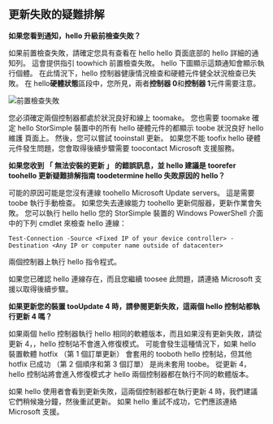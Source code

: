 <!--author=alkohli last changed: 03/17/16-->

## <a name="troubleshooting-update-failures"></a>更新失敗的疑難排解
**如果您看到通知，hello 升級前檢查失敗？**

如果前置檢查失敗，請確定您具有查看在 hello hello 頁面底部的 hello 詳細的通知列。 這會提供指引 toowhich 前置檢查失敗。 hello 下圖顯示這類通知會顯示執行個體。 在此情況下，hello 控制器健康情況檢查和硬體元件健全狀況檢查已失敗。 在 hello**硬體狀態**區段中，您所見，兩者**控制器 0**和**控制器 1**元件需要注意。

  ![前置檢查失敗](./media/storsimple-install-troubleshooting/HCS_PreUpdateCheckFailed-include.png)

您必須確定兩個控制器都處於狀況良好和線上 toomake。 您也需要 toomake 確定 hello StorSimple 裝置中的所有 hello 硬體元件的都顯示 toobe 狀況良好 hello 維護 頁面上。 然後，您可以嘗試 tooinstall 更新。 如果您不能 toofix hello 硬體元件發生問題，您會取得後續步驟需要 toocontact Microsoft 支援服務。

**如果您收到 「 無法安裝的更新 」 的錯誤訊息，並 hello 建議是 toorefer toohello 更新疑難排解指南 toodetermine hello 失敗原因的 hello？**

可能的原因可能是您沒有連線 toohello Microsoft Update servers。 這是需要 toobe 執行手動檢查。 如果您失去連線能力 toohello 更新伺服器，更新作業會失敗。 您可以執行 hello hello 您的 StorSimple 裝置的 Windows PowerShell 介面中的下列 cmdlet 來檢查 hello 連線：

 `Test-Connection -Source <Fixed IP of your device controller> -Destination <Any IP or computer name outside of datacenter>`

兩個控制器上執行 hello 指令程式。

如果您已確認 hello 連線存在，而且您繼續 toosee 此問題，請連絡 Microsoft 支援以取得後續步驟。

**如果更新您的裝置 tooUpdate 4 時，請參閱更新失敗，這兩個 hello 控制站都執行更新 4 嗎？**

如果兩個 hello 控制器執行 hello 相同的軟體版本，而且如果沒有更新失敗，請從更新 4，，hello 控制站不會進入修復模式。 可能會發生這種情況下，如果 hello 裝置軟體 hotfix （第 1 個訂單更新） 會套用的 tooboth hello 控制站，但其他 hotfix 已成功 （第 2 個順序和第 3 個訂單） 是尚未套用 toobe。 從更新 4，hello 控制站將會進入修復模式才 hello 兩個控制器都在執行不同的軟體版本。 

如果 hello 使用者會看到更新失敗，這兩個控制器都在執行更新 4 時，我們建議它們稍候幾分鐘，然後重試更新。 如果 hello 重試不成功，它們應該連絡 Microsoft 支援。
